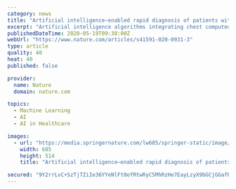 ```yaml
---
category: news
title: "Artificial intelligence–enabled rapid diagnosis of patients with COVID-19"
excerpt: "Artificial intelligence algorithms integrating chest computed tomography scans and clinical information can diagnose COVID-19 with similar accuracy as compared to a senior radiologist."
publishedDateTime: 2020-05-19T09:38:00Z
webUrl: "https://www.nature.com/articles/s41591-020-0931-3"
type: article
quality: 40
heat: 40
published: false

provider:
  name: Nature
  domain: nature.com

topics:
  - Machine Learning
  - AI
  - AI in Healthcare

images:
  - url: "https://media.springernature.com/lw685/springer-static/image/art%3A10.1038%2Fs41591-020-0931-3/MediaObjects/41591_2020_931_Fig2_HTML.png"
    width: 685
    height: 514
    title: "Artificial intelligence–enabled rapid diagnosis of patients with COVID-19"

secured: "9Y2rrLvC+SzTjTZiIe36YYeNlFt0ofRtwRyC5MhRzHe7EayLzyX9bGCjGGafRyN8fNeUuJM7ytxF6A1xmssMU0WmYCbaGZYm0/sIAX+boV7Ni6nDfQpfK7pE0peklQQ54IHhbkeh8+63e+lU+q3roCMDXV0E+uMkgaw03jx6FEhOuypP8sYspFRGP0K+i53IZ/spDKnP/+0qVSKO8wyl5f8jJ21zURjLzBbky89yryh6uQpeAKSWAjuLqmJo9ohDPTnkfXQgESqxY5KTR9DRlG5aIpDgLnYPTo1XisZkiZ9NK7aObziILNoe1csct2Rtvlxw49QISd4TRfiqFCsVUukZd6H1IphF2i0ec3PzvwWQNGKSAl3xsy/ZKB7GLueqTbQa/8gRkEKbfa3u8nepwrhftNqXRVce9cmHqmeBMhuMwwVNZfHeiDWN4XqBbu9LLevNW3eVF+rztKn9pSW1yj2/WB2HEqynz+YWDuFcB/g=;2ECY528L325ROBdvq2Kezg=="
---
```



